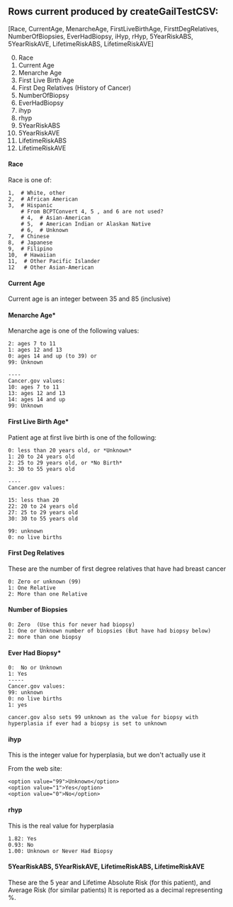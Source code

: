 ## Rows current produced by createGailTestCSV:

[Race, CurrentAge, MenarcheAge, FirstLiveBirthAge, FirsttDegRelatives, NumberOfBiopsies, EverHadBiopsy, iHyp, rHyp, 5YearRiskABS, 5YearRiskAVE, LifetimeRiskABS, LifetimeRiskAVE]

0. Race
1. Current Age
2. Menarche Age
3. First Live Birth Age
4. First Deg Relatives (History of Cancer)
5. NumberOfBiopsy
6. EverHadBiopsy
7. ihyp
8. rhyp
9. 5YearRiskABS
10. 5YearRiskAVE
11. LifetimeRiskABS
12. LifetimeRiskAVE

#### Race

Race is one of:


    1,  # White, other
    2,  # African American
    3,  # Hispanic
        # From BCPTConvert 4, 5 , and 6 are not used?
        # 4,  # Asian-American
        # 5,  # American Indian or Alaskan Native
        # 6,  # Unknown
    7,  # Chinese
    8,  # Japanese
    9,  # Filipino
    10,  # Hawaiian
    11,  # Other Pacific Islander
    12   # Other Asian-American

#### Current Age

Current age is an integer between 35 and 85 (inclusive)

#### Menarche Age*

Menarche age is one of the following values:

    2: ages 7 to 11
    1: ages 12 and 13
    0: ages 14 and up (to 39) or 
    99: Unknown
    
    ----
    Cancer.gov values:
    10: ages 7 to 11
    13: ages 12 and 13
    14: ages 14 and up
    99: Unknown

    

#### First Live Birth Age*

Patient age at first live birth is one of the following:

    0: less than 20 years old, or *Unknown*
    1: 20 to 24 years old
    2: 25 to 29 years old, or *No Birth*
    3: 30 to 55 years old
    
    ----
    Cancer.gov values:

    15: less than 20
    22: 20 to 24 years old
    27: 25 to 29 years old
    30: 30 to 55 years old
    
    99: unknown
    0: no live births
    

#### First Deg Relatives

These are the number of first degree relatives that have had breast cancer

    0: Zero or unknown (99)
    1: One Relative
    2: More than one Relative

#### Number of Biopsies

    0: Zero  (Use this for never had biopsy)
    1: One or Unknown number of biopsies (But have had biopsy below)
    2: more than one biopsy

#### Ever Had Biopsy*

    0:  No or Unknown
    1: Yes
    -----
    Cancer.gov values:
    99: unknown
    0: no live births
    1: yes
    
    cancer.gov also sets 99 unknown as the value for biopsy with hyperplasia if ever had a biopsy is set to unknown
    
#### ihyp

This is the integer value for hyperplasia, but we don't actually use it

From the web site:

    <option value="99">Unknown</option>
    <option value="1">Yes</option>
    <option value="0">No</option>

#### rhyp

This is the real value for hyperplasia

    1.82: Yes
    0.93: No
    1.00: Unknown or Never Had Biopsy

#### 5YearRiskABS, 5YearRiskAVE, LifetimeRiskABS, LifetimeRiskAVE

These are the 5 year and Lifetime Absolute Risk (for this patient), and Average Risk (for similar patients)
It is reported as a decimal representing %.

